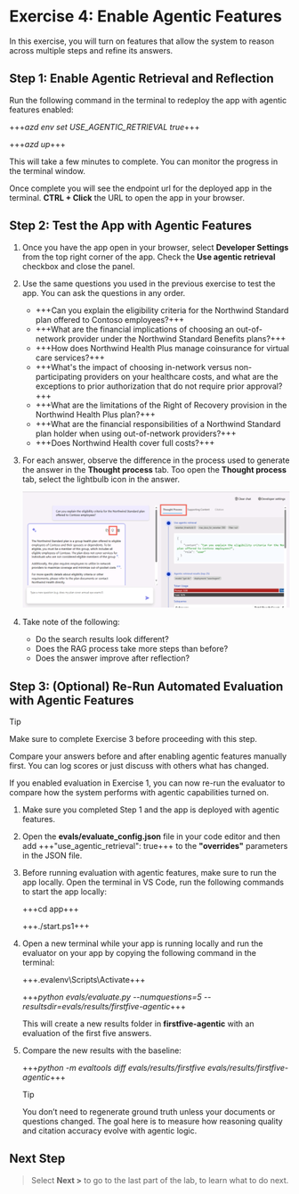 # Exercise 4: Enable Agentic Features

In this exercise, you will turn on features that allow the system to reason across multiple steps and refine its answers.

## Step 1: Enable Agentic Retrieval and Reflection

Run the following command in the terminal to redeploy the app with agentic features enabled:

+++*azd env set USE_AGENTIC_RETRIEVAL true*+++

+++*azd up*+++

This will take a few minutes to complete. You can monitor the progress in the terminal window.

Once complete you will see the endpoint url for the deployed app in the terminal. **CTRL + Click** the URL to open the app in your browser.

## Step 2: Test the App with Agentic Features

1. Once you have the app open in your browser, select **Developer Settings** from the top right corner of the app. Check the **Use agentic retrieval** checkbox and close the panel.

1. Use the same questions you used in the previous exercise to test the app. You can ask the questions in any order.

    - +++Can you explain the eligibility criteria for the Northwind Standard plan offered to Contoso employees?+++
    - +++What are the financial implications of choosing an out-of-network provider under the Northwind Standard Benefits plans?+++
    - +++How does Northwind Health Plus manage coinsurance for virtual care services?+++
    - +++What's the impact of choosing in-network versus non-participating providers on your healthcare costs, and what are the exceptions to prior authorization that do not require prior approval?+++
    - +++What are the limitations of the Right of Recovery provision in the Northwind Health Plus plan?+++
    - +++What are the financial responsibilities of a Northwind Standard plan holder when using out-of-network providers?+++
    - +++Does Northwind Health cover full costs?+++

1. For each answer, observe the difference in the process used to generate the answer in the **Thought process** tab. Too open the **Thought process** tab, select the lightbulb icon in the answer.

    ![Thought process](media/thought-process.png)

1. Take note of the following:

    - Do the search results look different?
    - Does the RAG process take more steps than before?
    - Does the answer improve after reflection?

## Step 3: (Optional) Re-Run Automated Evaluation with Agentic Features

> [!TIP]
> Make sure to complete Exercise 3 before proceeding with this step.

Compare your answers before and after enabling agentic features manually first. You can log scores or just discuss with others what has changed.

If you enabled evaluation in Exercise 1, you can now re-run the evaluator to compare how the system performs with agentic capabilities turned on.

1. Make sure you completed Step 1 and the app is deployed with agentic features.

1. Open the **evals/evaluate_config.json** file in your code editor and then add +++"use_agentic_retrieval": true+++ to the **"overrides"** parameters in the JSON file.

1. Before running evaluation with agentic features, make sure to run the app locally. Open the terminal in VS Code, run the following commands to start the app locally:

    +++cd app+++

    +++./start.ps1+++

1. Open a new terminal while your app is running locally and run the evaluator on your app by copying the following command in the terminal:

    +++.evalenv\Scripts\Activate+++

    +++*python evals/evaluate.py --numquestions=5 --resultsdir=evals/results/firstfive-agentic*+++

    This will create a new results folder in **firstfive-agentic** with an evaluation of the first five answers.

1. Compare the new results with the baseline:

    +++*python -m evaltools diff evals/results/firstfive evals/results/firstfive-agentic*+++

    >[!TIP]
    > You don’t need to regenerate ground truth unless your documents or questions changed. The goal here is to measure how reasoning quality and citation accuracy evolve with agentic logic.

## Next Step

> Select **Next >** to go to the last part of the lab, to learn what to do next.
